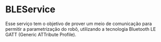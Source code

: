 # BLEService
Esse serviço tem o objetivo de prover um meio de comunicação para permitir a parametrização do robô, utilizando a tecnologia Bluetooth LE GATT (Generic ATTribute Profile).